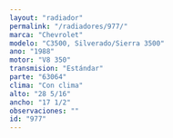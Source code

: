 ```yaml
---
layout: "radiador"
permalink: "/radiadores/977/"
marca: "Chevrolet"
modelo: "C3500, Silverado/Sierra 3500"
ano: "1988"
motor: "V8 350"
transmision: "Estándar"
parte: "63064"
clima: "Con clima"
alto: "28 5/16"
ancho: "17 1/2"
observaciones: ""
id: "977"
---
```


